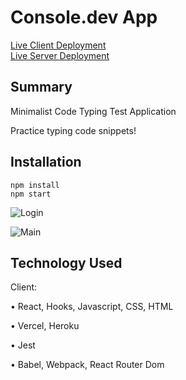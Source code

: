 # Console.dev App

[Live Client Deployment](https://console-dev-client.vercel.app/)  
[Live Server Deployment](https://console-app-server.herokuapp.com/)

## Summary

Minimalist Code Typing Test Application

Practice typing code snippets!

## Installation

```
npm install
npm start
```

![Login](https://user-images.githubusercontent.com/72902345/113610033-38b69680-9612-11eb-8e4d-6069e59703ee.PNG)

![Main](https://user-images.githubusercontent.com/72902345/113610064-410ed180-9612-11eb-99fb-d82c1d423b9b.PNG)

## Technology Used

Client:

• React, Hooks, Javascript, CSS, HTML

• Vercel, Heroku

• Jest

• Babel, Webpack, React Router Dom
